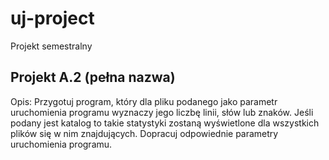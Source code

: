 # uj-project
Projekt semestralny
## Projekt A.2 (pełna nazwa)
Opis:
Przygotuj program, który dla pliku podanego jako parametr uruchomienia programu wyznaczy jego liczbę linii, słów lub znaków. Jeśli podany jest katalog to takie statystyki zostaną wyświetlone dla wszystkich plików się w nim znajdujących. Dopracuj odpowiednie parametry uruchomienia programu.
